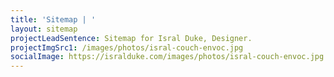 ```yaml
---
title: 'Sitemap | '
layout: sitemap
projectLeadSentence: Sitemap for Isral Duke, Designer.
projectImgSrc1: /images/photos/isral-couch-envoc.jpg
socialImage: https://isralduke.com/images/photos/isral-couch-envoc.jpg
---
```

